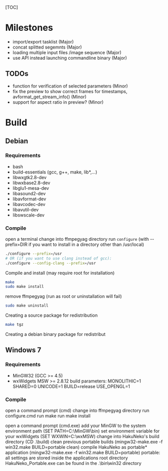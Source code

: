[TOC]

# Milestones

* import/export tasklist (Major)
* concat splitted segemnts (Major)
* loading multiple input files /image sequence (Major)
* use API instead launching commandline binary (Major)

## TODOs

* function for verification of selected parameters (Minor)
* fix the preview to show correct frames for timestamps, avformat_get_stream_info() (Minor)
* support for aspect ratio in preview? (Minor)

# Build

## Debian

### Requirements

* bash
* build-essentials (gcc, g++, make, lib*,...)
* libwxgtk2.8-dev
* libwxbase2.8-dev
* libglu1-mesa-dev
* libasound2-dev
* libavformat-dev
* libavcodec-dev
* libavutil-dev
* libswscale-dev

### Compile

open a terminal
change into ffmpegyag directory
run `configure` (with --prefix=DIR if you want to install in a directory other than /usr/local)
```sh
./configure --prefix=/usr
# OR (if you want to use clang instead of gcc):
./configure --config-clang --prefix=/usr
```
Compile and install (may require root for installation)
```sh
make
sudo make install
```
remove ffmpegyag (run as root or uninstallation will fail)
```sh
sudo make uninstall
```
Creating a source package for redistribution
```sh
make tgz
```
Creating a debian binary package for redistribut


## Windows 7

### Requirements

* MinGW32 (GCC >= 4.5)
* wxWidgets MSW >= 2.8.12 build parameters:
  MONOLITHIC=1
  SHARED=0
  UNICODE=1
  BUILD=release
  USE_OPENGL=1

### Compile

open a command prompt (cmd)
change into ffmpegyag directory
run configure.cmd
run make
run make install

open a command prompt (cmd.exe)
add your MinGW to the system environment path (SET PATH=C:\MinGW\bin)
set environment variable for your wxWidgets (SET WXWIN=C:\wxMSW)
change into HakuNeko's build directory (CD .\build)
clean previous portable builds (mingw32-make.exe -f win32.make BUILD=portable clean)
compile HakuNeko as portable* application (mingw32-make.exe -f win32.make BUILD=portable)
portable: all settings are stored inside the applications root directory
HakuNeko_Portable.exe can be found in the .\bin\win32 directory
